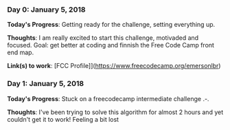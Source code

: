 <!-- # 100 Days Of Code - Log

### Day 0: February 30, 2016 (Example 1)
##### (delete me or comment me out)

**Today's Progress**: Fixed CSS, worked on canvas functionality for the app.

**Thoughts:** I really struggled with CSS, but, overall, I feel like I am slowly getting better at it. Canvas is still new for me, but I managed to figure out some basic functionality.

**Link to work:** [Calculator App](http://www.example.com) -->

### Day 0: January 5, 2018

**Today's Progress**: Getting ready for the challenge, setting everything up.

**Thoughts**: I am really excited to start this challenge, motivaded and focused. Goal: get better at coding and finnish the Free Code Camp front end map.

**Link(s) to work**: [FCC Profile]](https://www.freecodecamp.org/emersonlbr)


### Day 1: January 5, 2018

**Today's Progress**: Stuck on a freecodecamp intermediate challenge .-.

**Thoughts**: I've been trying to solve this algorithm for almost 2 hours and yet couldn't get it to work! Feeling a bit lost

<!-- **Link(s) to work**: []() -->


<!-- ### Day 1: June 27, Monday

**Today's Progress**: I've gone through many exercises on FreeCodeCamp.

**Thoughts** I've recently started coding, and it's a great feeling when I finally solve an algorithm challenge after a lot of attempts and hours spent.

**Link(s) to work**
1. [Find the Longest Word in a String](https://www.freecodecamp.com/challenges/find-the-longest-word-in-a-string)
2. [Title Case a Sentence](https://www.freecodecamp.com/challenges/title-case-a-sentence) -->
